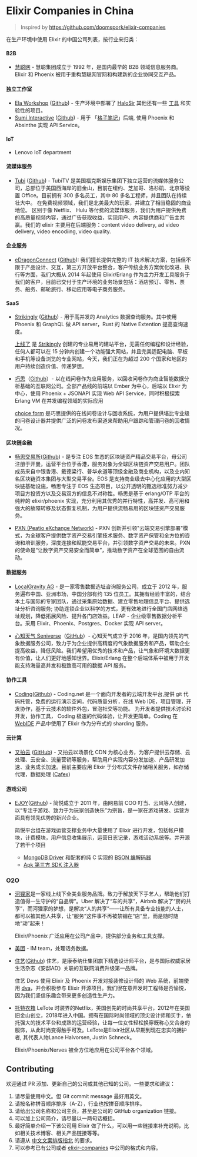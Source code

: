 # Elixir Companies in China

> Inspired by https://github.com/doomspork/elixir-companies

在生产环境中使用 Elixir 的中国公司列表，按行业来归类：

#### B2B
* [慧聪网](https://www.hc360.com) - 慧聪集团成立于 1992 年，是国内最早的 B2B 领域信息服务商。Elixir 和 Phoenix 被用于重构慧聪网官网和构建新的企业协同交互产品。

#### 独立工作室
* [Ela Workshop](http://ela.build/) ([Github](https://github.com/ElaWorkshop)) - 生产环境中部署了 [HaloSir](https://github.com/HaloWordApp/halosir) 其他还有一些 [工具](https://github.com/ElaWorkshop/ex_loglite) 和实验性的项目。
* [Sumi Interactive](http://sumi.io) ([Github](https://github.com/Sumi-Interactive)) - 用于 「[格子笔记](https://note.sumi.io)」后端, 使用 Phoenix 和 Absinthe 实现 API Service。

#### IoT
* Lenovo IoT department 

#### 流媒体服务
* [Tubi](https://tubitv.com/home) ([Github](https://github.com/Tubitv)) - TubiTV 是美国福克斯娱乐集团下独立运营的流媒体服务公司，总部位于美国西海岸的旧金山，目前在纽约、芝加哥、洛杉矶、北京等设置 Office。目前拥有 300 多名员工，其中 80 多名工程师，并且团队在持续壮大中。 在免费视频领域，我们是北美最大的玩家，并建立了相当稳固的商业地位。 区别于像 Netflix、 Hulu 等付费的流媒体服务，我们为用户提供免费的高质量视频内容，通过广告获取收益，实现用户、内容提供商和广告主共赢。我们的 elixir 主要用在后端服务：content video delivery, ad video delivery, video encodiing, video quality. 

#### 企业服务
* [eDragonConnect](https://www.edragontech.cn/) ([Github](https://github.com/edragonconnect)): 我们擅长提供完整的 IT 技术解决方案，包括但不限于产品设计、交互，第三方开放平台整合，客户传统业务方案优化改进、执行等方面，我们大概从 2014 年起使用 Elixir/Erlang 作为主力开发工具服务于我们的客户，目前已交付于生产环境的业务场景包括：酒店预订、零售、票务、船务、邮轮旅行、移动应用等电子商务服务。

#### SaaS
* [Strikingly](https://www.strikingly.com) ([Github](https://github.com/Strikingly)) - 用于高并发的 Analytics 数据查询服务。其中使用 Phoenix 和 GraphQL 做 API server，Rust 的 Native Extention 提高查询速度。

  [上线了](https://www.sxl.cn) 是 [Strikingly](https://www.strikingly.com/s/careers) 创建的专业易用的建站平台，无需任何编程和设计经验，任何人都可以在 15 分钟内创建一个功能强大网站，并且完美适配电脑、平板和手机等设备浏览的专业网站，今天，我们正在为超过 200 个国家和地区的用户持续创造价值、传递梦想。

* [巧思](https://cform.io)（[Github](https://github.com/choice-form)）- 以在线问卷作为应用服务，以回收问卷作为商业智能数据分析基础的互联网公司。全部产品线的前端以 Ember 为中心，后端以 Elixir 为中心，使用 Phoenix + JSONAPI 实现 Web API Service，同时积极探索 Erlang VM 在并发编程领域的实际应用

  [choice form](https://cform.io) 是巧思提供的在线问卷设计与回收系统，为用户提供堪比专业级的问卷设计器并提供广泛的问卷发布渠道来帮助用户跟踪和管理问卷的回收情况。

#### 区块链金融
* [畅思交易所](https://chaince.com)([Github](https://github.com/chaince)) - 是专注 EOS 生态的区块链资产精品交易平台，母公司注册于开曼，运营平台位于香港，服务对象为全球区块链资产交易用户。团队成员来⾃中银⾹港、戴德梁行、普华永道等顶级金融及商业机构，以及业内知名区块链资本集团与⼤型交易平台。EOS 是支持商业级去中心化应用的大型区块链基础设施，畅思专注于 EOS 生态项目，以公开透明的甄选标准努力减少项目方投资方以及交易双方的信息不对称性。畅思是基于 erlang/OTP 平台的纯粹的 elixir/phoenix 实现，充分利用其优秀的并行特性，高并发、高可用和强大的故障转移及状态恢复机制，为用户提供流畅易用的区块链资产交易服务。

* [PXN (Peatio eXchange Network)](https://pxn.one) - PXN 创新并引领"云端交易引擎部署"模式，为全球客户提供数字资产交易引擎技术服务、数字资产保管和全方位的咨询和培训服务，深度连接和赋能交易平台，并引领数字资产交易的未来。PXN的使命是“让数字资产交易安全而简单”，推动数字资产在全球范围的自由流动。

#### 数据服务
* [LocalGravity AG](http://www.localgravity.com) - 是一家零售数据选址咨询服务公司，成立于 2012 年，服务遍布中国、亚洲市场，中国分部有约 135 位员工。其拥有经验丰富的，结合本土与国际的专家团队，通过采集原始数据、建立零售地理信息平台、提供选址分析咨询服务; 协助连锁企业以科学的方式，更有效地进行全国门店网络选址规划，降低拓展风险、提升各门店效益。LEAP - 企业级零售数据分析平台。采用 Elixir、Phoenix、Postgres、Docker 实现 API server。

* [心知天气 Seniverse](https://www.seniverse.com/)（[GitHub](https://github.com/seniverse)）- 心知天气成立于 2016 年，是国内领先的气象数据服务公司，致力于为企业提供高精度的气象数据服务和产品，帮助企业提高收益，降低风险。我们希望用优秀的技术和产品，让气象和环境大数据更有价值，让人们更好地感知世界。Elixir/Erlang 在整个后端体系中被用于开发能支持海量高并发和极致高可用的数据 API 服务。

#### 协作工具
* [Coding](https://coding.net)([Github](https://github.com/coding)) - Coding.net 是一个面向开发者的云端开发平台,提供 git 代码托管，免费的运行演示空间，代码质量分析，在线 Web IDE，项目管理，开发协作，基于云技术的软件外包，冒泡社交等功能。 为开发者提供技术讨论和开发，协作工具， Coding 极速的代码体验，让开发更简单。Coding 在 [WebIDE](https://ide.coding.net) 产品中使用了 Elixir 作为分布式的 sharding 服务。

#### 云计算
* [又拍云](https://www.upyun.com) ([GitHub](https://github.com/upyun)) - 又拍云以场景化 CDN 为核心业务，为客户提供云存储、云处理、云安全、流量营销等服务，帮助用户实现内容分发加速、产品研发加速、业务成长加速。目前主要应用 Elixir 于分布式文件存储相关服务，如存储代理，数据处理 ([Cafex](https://github.com/upyun/cafex))

#### 游戏公司
* [EJOY](https://ejoy.com)([Github](https://github.com/ejoy)) - 简悦成立于 2011 年，由网易前 COO 叮当、云风等人创建，以“专注于游戏、致力于为玩家创造快乐”为宗旨，是一家在游戏研发、运营方面具有领先优势的新兴企业。

  简悦平台组在游戏运营支撑业务中大量使用了 Elixir 进行开发，包括帐户模块，计费模块，用户信息收集展示，运营日志记录，游戏活动系统等。并开源了若干个项目
  * [MongoDB Driver](https://github.com/ejoy/elixir-mongo) 和配套的纯 C 实现的 [BSON 编解码器](https://github.com/sean-lin/elixir-cbson)
  * [Apk 第三方 SDK 注入器](https://github.com/sean-lin/ApkInjector)

### O2O

* [河狸家](https://m.helijia.com)是一家线上线下全美业服务品牌。致力于解放天下手艺人，帮助他们打造值得一生守护的“自品牌”。Uber 解决了“车的共享”，Airbnb 解决了“房的共享”，而河狸家的梦想，是解决“人的共享”——让所有具备专业技能的人士，都可以被其他人共享，让“服务”这件事不再被禁锢在“店”里，而是随时随地“动”起来！

  Elixir/Phoenix 广泛应用在公司产品中，提供部分业务和工具支撑。
  
* [美团](https://meituan.com) - IM team，处理话务数据。

* [住艺](http://www.zhuyihome.com/)([Github](https://github.com/ZhuyiHome)) 住艺，是康泰纳仕集团旗下精选设计师平台，是与国际权威家居生活杂志《安邸AD》关联的互联网消费升级第一品牌。

  住艺 Devs 使用 Elixir 及 Phoenix 开发对接装修设计师的 Web 系统，前端使用 [dva](https://github.com/dvajs/dva)，并会积极参与 Elixir 开源项目。我们很在意开发时工程师是否愉悦，因为我们坚信乐趣会带来更多创造性生产力。

* [托特衣箱](https://www.letote.cn/) LeTote 时装界的Netflix，美国创先的时尚共享平台，2012年在美国旧金山创立，2018年进入中国。拥有在国际时尚领域的顶尖设计师和买手，依托强大的技术平台和成熟的运营经验，让每一位女性轻松换穿既称心又合身的服饰，从此时尚变得触手可及。LeTote是Elixir社区从早期到现在忠实的拥护者, 其代表人物Lance Halvorsen, Justin Schneck。

  Elixir/Phoenix/Nerves 被全方位地应用在公司平台各个领域。

## Contributing

欢迎通过 PR 添加、更新自己的公司或其他已知的公司。一些要求和建议：

1. 请尽量使用中文。但 Git commit message 最好用英文。
2. 请按名称拼音顺序排序（A-Z），行业也按拼音顺序排序。
3. 请给出公司名称和公司主页，甚至是公司的 GitHub organization 链接。
4. 可以加上公司简介，请尽量以一两句话概括。
5. 最好简单介绍一下该公司用 Elixir 做了什么，可以用一些链接来补充说明，比如相关技术博客、相关产品链接等等。
6. 请遵从 [中文文案排版指北](https://github.com/sparanoid/chinese-copywriting-guidelines) 的要求。
7. 可以参考已有公司或者 [elixir-companies](https://github.com/doomspork/elixir-companies) 中公司的格式和内容。
